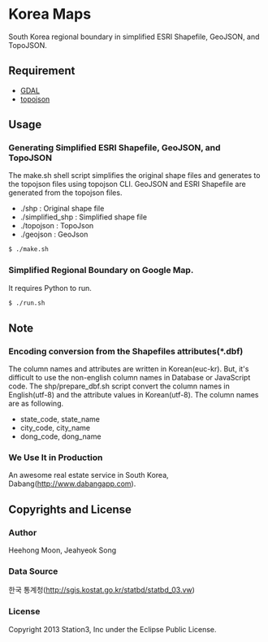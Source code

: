 Korea Maps
==========
South Korea regional boundary in simplified ESRI Shapefile, GeoJSON, and TopoJSON.


## Requirement
 - [GDAL](http://www.gdal.org)
 - [topojson](https://github.com/mbostock/topojson)

## Usage

### Generating Simplified ESRI Shapefile, GeoJSON, and TopoJSON
The make.sh shell script simplifies the original shape files and generates to the topojson files using topojson CLI. GeoJSON and ESRI Shapefile are generated from the topojson files.

 - ./shp : Original shape file
 - ./simplified_shp : Simplified shape file
 - ./topojson : TopoJson
 - ./geojson : GeoJson

 
```bash
$ ./make.sh
```

### Simplified Regional Boundary on Google Map.
It requires Python to run.

```bash
$ ./run.sh
```

## Note

### Encoding conversion from the Shapefiles attributes(*.dbf)
The column names and attributes are written in Korean(euc-kr). But, it's difficult to use the non-english column names in Database or JavaScript code.
The shp/prepare_dbf.sh script convert the column names in English(utf-8) and
the attribute values in Korean(utf-8). The column names are as following.

 - state_code, state_name
 - city_code, city_name
 - dong_code, dong_name

### We Use It in Production
An awesome real estate service in South Korea, Dabang(http://www.dabangapp.com).

## Copyrights and License

### Author
Heehong Moon, Jeahyeok Song

### Data Source
한국 통계청(http://sgis.kostat.go.kr/statbd/statbd_03.vw)

### License
Copyright 2013 Station3, Inc under the Eclipse Public License.
